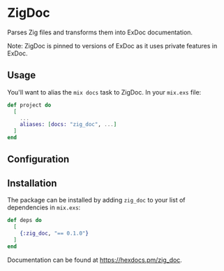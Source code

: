 # ZigDoc

Parses Zig files and transforms them into ExDoc documentation.

Note: ZigDoc is pinned to versions of ExDoc as it uses private
features in ExDoc.

## Usage

You'll want to alias the `mix docs` task to ZigDoc.  In your `mix.exs` file:

```elixir
def project do
  [
    ...
    aliases: [docs: "zig_doc", ...]
  ]
end
```

## Configuration

## Installation

The package can be installed by adding `zig_doc` to your list of dependencies in `mix.exs`:

```elixir
def deps do
  [
    {:zig_doc, "== 0.1.0"}
  ]
end
```

Documentation can be found at <https://hexdocs.pm/zig_doc>.

